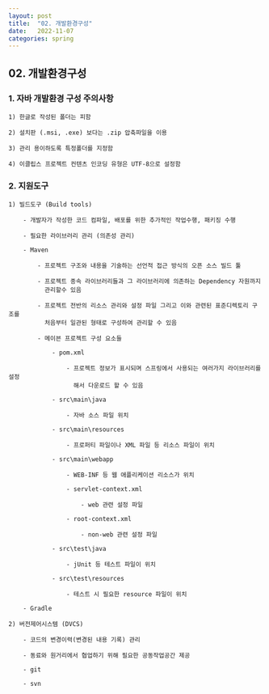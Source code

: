 ```yaml
---
layout: post
title:  "02. 개발환경구성"
date:   2022-11-07
categories: spring
---
```


## 02. 개발환경구성

### 1. 자바 개발환경 구성 주의사항

    1) 한글로 작성된 폴더는 피함 

    2) 설치판 (.msi, .exe) 보다는 .zip 압축파일을 이용 

    3) 관리 용이하도록 특정폴더를 지정함

    4) 이클립스 프로젝트 컨텐츠 인코딩 유형은 UTF-8으로 설정함

### 2. 지원도구

    1) 빌드도구 (Build tools)

        - 개발자가 작성한 코드 컴파일, 배포를 위한 추가적인 작업수행, 패키징 수행

        - 필요한 라이브러리 관리 (의존성 관리)

        - Maven

            - 프로젝트 구조와 내용을 기술하는 선언적 접근 방식의 오픈 소스 빌드 툴 

            - 프로젝트 종속 라이브러리들과 그 라이브러리에 의존하는 Dependency 자원까지
              관리할수 있음

            - 프로젝트 전반의 리소스 관리와 설정 파일 그리고 이와 관련된 표준디렉토리 구조를
              처음부터 일관된 형태로 구성하여 관리할 수 있음   

            - 메이븐 프로젝트 구성 요소들

                - pom.xml

                    - 프로젝트 정보가 표시되며 스프링에서 사용되는 여러가지 라이브러리를 설정
                      해서 다운로드 할 수 있음  

                - src\main\java

                    - 자바 소스 파일 위치

                - src\main\resources  

                    - 프로퍼티 파일이나 XML 파일 등 리소스 파일이 위치

                - src\main\webapp

                    - WEB-INF 등 웹 애플리케이션 리소스가 위치

                    - servlet-context.xml

                        - web 관련 설정 파일

                    - root-context.xml

                        - non-web 관련 설정 파일     

                - src\test\java

                    - jUnit 등 테스트 파일이 위치

                - src\test\resources

                    - 테스트 시 필요한 resource 파일이 위치                                         

        - Gradle    

    2) 버전제어시스템 (DVCS)

        - 코드의 변경이력(변경된 내용 기록) 관리

        - 동료와 원거리에서 협업하기 위해 필요한 공동작업공간 제공

        - git 

        - svn